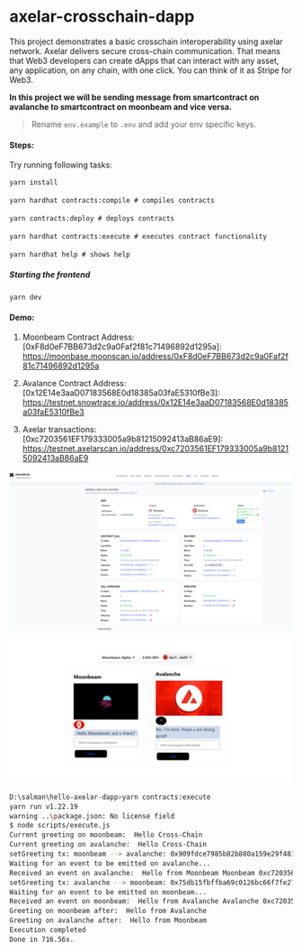 # axelar-crosschain-dapp

This project demonstrates a basic crosschain interoperability using axelar network. Axelar delivers secure cross-chain communication. That means that Web3 developers can create dApps that can interact with any asset, any application, on any chain, with one click. You can think of it as Stripe for Web3.

**In this project we will be sending message from smartcontract on avalanche to smartcontract on moonbeam and vice versa.**

> Rename `env.example` to `.env` and add your env specific keys.

#### Steps:

Try running following tasks:

```shell
yarn install

yarn hardhat contracts:compile # compiles contracts

yarn contracts:deploy # deploys contracts

yarn hardhat contracts:execute # executes contract functionality

yarn hardhat help # shows help
```

##### Starting the frontend

```shell
yarn dev
```

#### Demo:

1. Moonbeam Contract Address: [0xF8d0eF7BB673d2c9a0Faf2f81c71496892d1295a]: https://moonbase.moonscan.io/address/0xF8d0eF7BB673d2c9a0Faf2f81c71496892d1295a

2. Avalance Contract Address: [0x12E14e3aaD07183568E0d18385a03faE5310fBe3]: https://testnet.snowtrace.io/address/0x12E14e3aaD07183568E0d18385a03faE5310fBe3

3. Axelar transactions: [0xc7203561EF179333005a9b81215092413aB86aE9]: https://testnet.axelarscan.io/address/0xc7203561EF179333005a9b81215092413aB86aE9

![Demo](https://github.com/Salmandabbakuti/hello-axelar-dapp/blob/main/screenshot.png)

![Demo Web](https://github.com/Salmandabbakuti/hello-axelar-dapp/blob/main/web.png)

```bash
D:\salman\hello-axelar-dapp>yarn contracts:execute
yarn run v1.22.19
warning ..\package.json: No license field
$ node scripts/execute.js
Current greeting on moonbeam:  Hello Cross-Chain
Current greeting on avalanche:  Hello Cross-Chain
setGreeting tx: moonbeam --> avalanche: 0x909fdce7985b82b880a159e29f481fd696070c5f019e395a58ac3cc890c807a1
Waiting for an event to be emitted on avalanche...
Received an event on avalanche:  Hello from Moonbeam Moonbeam 0xc7203561EF179333005a9b81215092413aB86aE9
setGreeting tx: avalanche --> moonbeam: 0x75db15fbffba69c0126bc66f7fe27cde292a8585f3b68209a4cd216fc7f92a75
Waiting for an event to be emitted on moonbeam...
Received an event on moonbeam:  Hello from Avalanche Avalanche 0xc7203561EF179333005a9b81215092413aB86aE9
Greeting on moonbeam after:  Hello from Avalanche
Greeting on avalanche after:  Hello from Moonbeam
Execution completed
Done in 716.56s.
```
